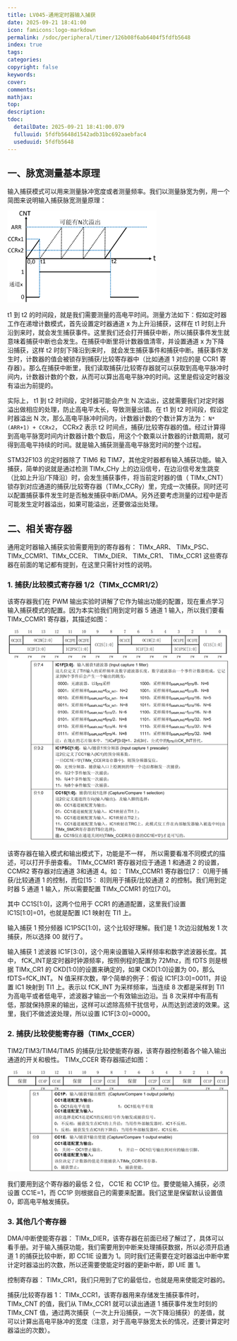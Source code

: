 ```yaml
---
title: LV045-通用定时器输入捕获
date: 2025-09-21 18:41:00
icon: famicons:logo-markdown
permalink: /sdoc/peripheral/timer/126b08f6ab6404f5fdfb5648
index: true
tags:
categories:
copyright: false
keywords:
cover:
comments:
mathjax:
top:
description:
tdoc:
  detailDate: 2025-09-21 18:41:00.079
  fulluuid: 5fdfb5648d1542adb31bc692aaebfac4
  useduuid: 5fdfb5648
---
```



<!-- more -->

## 一、脉宽测量基本原理

输入捕获模式可以用来测量脉冲宽度或者测量频率。我们以测量脉宽为例，用一个简图来说明输入捕获脉宽测量原理：

<img src="./LV045-通用定时器输入捕获/img/image-20240114103053113.png" alt="image-20240114103053113" style="zoom: 33%;" />

t1 到 t2 的时间段，就是我们需要测量的高电平时间。测量方法如下：假如定时器工作在递增计数模式，首先设置定时器通道 x 为上升沿捕获，这样在 t1 时刻上升沿到来时，就会发生捕获事件。这里我们还会打开捕获中断，所以捕获事件发生就意味着捕获中断也会发生。在捕获中断里将计数器值清零，并设置通道 x 为下降沿捕获，这样 t2 时刻下降沿到来时， 就会发生捕获事件和捕获中断。捕获事件发生时，计数器的值会被锁存到捕获/比较寄存器中（比如通道 1 对应的是 CCR1 寄存器）。那么在捕获中断里，我们读取捕获/比较寄存器就可以获取到高电平脉冲时间内，计数器计数的个数，从而可以算出高电平脉冲的时间。这里是假设定时器没有溢出为前提的。  

实际上， t1 到 t2 时间段，定时器可能会产生 N 次溢出，这就需要我们对定时器溢出做相应的处理，防止高电平太长，导致测量出错。在 t1 到 t2 时间段，假设定时器溢出 N 次，那么高电平脉冲时间内，计数器计数的个数计算方法为： `N*(ARR+1) + CCRx2`， CCRx2 表示 t2 时间点，捕获/比较寄存器的值。经过计算得到高电平脉宽时间内计数器计数个数后，用这个个数乘以计数器的计数周期，就可得到高电平持续的时间。就是输入捕获测量高电平脉宽时间的整个过程。  

STM32F103 的定时器除了 TIM6 和 TIM7，其他定时器都有输入捕获功能。输入捕获，简单的说就是通过检测 TIMx_CHy 上的边沿信号，在边沿信号发生跳变（比如上升沿/下降沿）时，会发生捕获事件，将当前定时器的值（ TIMx_CNT）锁存到对应通道的捕获/比较寄存器（TIMx_CCRy）里，完成一次捕获。同时还可以配置捕获事件发生时是否触发捕获中断/DMA。另外还要考虑测量的过程中是否可能发生定时器溢出，如果可能溢出，还要做溢出处理。  

## 二、相关寄存器

通用定时器输入捕获实验需要用到的寄存器有： TIMx_ARR、 TIMx_PSC、 TIMx_CCMR1、TIMx_CCER、 TIMx_DIER、 TIMx_CR1、 TIMx_CCR1 这些寄存器在前面的笔记都有提到，在这里只需针对性的说明。  

### 1. 捕获/比较模式寄存器 1/2（TIMx_CCMR1/2）

该寄存器我们在 PWM 输出实验时讲解了它作为输出功能的配置，现在重点学习输入捕获模式的配置。因为本实验我们用到定时器 5 通道 1 输入，所以我们要看 TIMx_CCMR1 寄存器，其描述如图：

<img src="./LV045-通用定时器输入捕获/img/image-20240114103419290.png" alt="image-20240114103419290" style="zoom:50%;" />

该寄存器在输入模式和输出模式下，功能是不一样， 所以需要看准不同模式的描述，可以打开手册查看。 TIMx_CCMR1 寄存器对应于通道 1 和通道 2 的设置， CCMR2 寄存器对应通道 3和通道 4。如： TIMx_CCMR1 寄存器位[7： 0]用于捕获/比较通道 1 的控制，而位[15： 8]则用于捕获/比较通道 2 的控制。我们用到定时器 5 通道 1 输入，所以需要配置 TIMx_CCMR1 的位[7:0]。

其中 CC1S[1:0]，这两个位用于 CCR1 的通道配置，这里我们设置 IC1S[1:0]=01，也就是配置 IC1 映射在 TI1 上。

输入捕获 1 预分频器 IC1PSC[1:0]，这个比较好理解。我们是 1 次边沿就触发 1 次捕获，所以选择 00 就行了。

输入捕获 1 滤波器 IC1F[3:0]，这个用来设置输入采样频率和数字滤波器长度。其中， fCK_INT是定时器时钟源频率，按照例程的配置为 72Mhz，而 fDTS 则是根据 TIMx_CR1 的 CKD[1:0]的设置来确定的，如果 CKD[1:0]设置为 00，那么 fDTS=fCK_INT。 N 值采样次数，举个简单的例子：假设 IC1F[3:0]=0011，并设置 IC1 映射到 TI1 上。表示以 fCK_INT 为采样频率，当连续 8 次都是采样到 TI1 为高电平或者低电平，滤波器才输出一个有效输出边沿。当 8 次采样中有高有低，那就保持原来的输出，这样可以滤除高频干扰信号，从而达到滤波的效果。这里，我们不做滤波处理，所以设置 IC1F[3:0]=0000。  

### 2. 捕获/比较使能寄存器（TIMx_CCER）  

TIM2/TIM3/TIM4/TIM5 的捕获/比较使能寄存器，该寄存器控制着各个输入输出通道的开关和极性。 TIMx_CCER 寄存器描述如图：

<img src="./LV045-通用定时器输入捕获/img/image-20240114104518575.png" alt="image-20240114104518575" style="zoom:50%;" />

我们要用到这个寄存器的最低 2 位， CC1E 和 CC1P 位。要使能输入捕获，必须设置 CC1E=1，而 CC1P 则根据自己的需要来配置。我们这里是保留默认设置值 0，即高电平触发捕获。

### 3. 其他几个寄存器

DMA/中断使能寄存器： TIMx_DIER，该寄存器在前面已经了解过了，具体可以看手册。对于输入捕获功能，我们需要用到中断来处理捕获数据，所以必须开启通道 1 的捕获比较中断，即 CC1IE 设置为 1。同时我们还需要在定时器溢出中断中累计定时器溢出的次数，所以还需要使能定时器的更新中断，即 UIE 置 1。

控制寄存器： TIMx_CR1，我们只用到了它的最低位，也就是用来使能定时器的。

捕获/比较寄存器 1： TIMx_CCR1，该寄存器用来存储发生捕获事件时，TIMx_CNT 的值，我们从 TIMx_CCR1 就可以读出通道 1 捕获事件发生时刻的 TIMx_CNT 值，通过两次捕获（一次上升沿捕获，一次下降沿捕获）的差值，就可以计算出高电平脉冲的宽度（注意，对于高电平脉宽太长的情况，还要计算定时器溢出的次数）。
